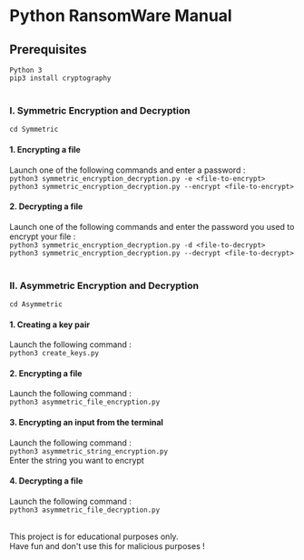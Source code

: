 # Python RansomWare Manual

## Prerequisites <br>

`Python 3` <br>
`pip3 install cryptography` <br> <br>

### I. Symmetric Encryption and Decryption <br>

`cd Symmetric` <br>

#### 1. Encrypting a file
Launch one of the following commands and enter a password : <br>
`python3 symmetric_encryption_decryption.py -e <file-to-encrypt>` <br>
`python3 symmetric_encryption_decryption.py --encrypt <file-to-encrypt>` <br>

#### 2. Decrypting a file
Launch one of the following commands and enter the password you used to encrypt your file : <br>
`python3 symmetric_encryption_decryption.py -d <file-to-decrypt>` <br>
`python3 symmetric_encryption_decryption.py --decrypt <file-to-decrypt>` <br> <br>


### II. Asymmetric Encryption and Decryption

`cd Asymmetric` <br>

#### 1. Creating a key pair
Launch the following command : <br>
`python3 create_keys.py` <br>

#### 2. Encrypting a file 
Launch the following command : <br>
`python3 asymmetric_file_encryption.py` <br>

#### 3. Encrypting an input from the terminal
Launch the following command : <br>
`python3 asymmetric_string_encryption.py` <br>
Enter the string you want to encrypt <br>

#### 4. Decrypting a file
Launch the following command : <br>
`python3 asymmetric_file_decryption.py` <br> <br>

This project is for educational purposes only. <br>
Have fun and don't use this for malicious purposes !